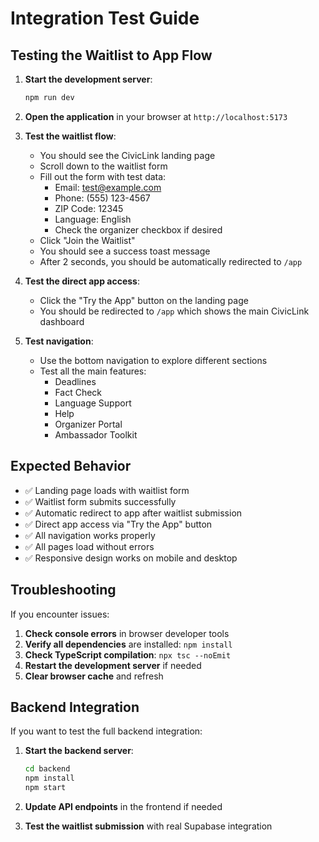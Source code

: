 # Integration Test Guide

## Testing the Waitlist to App Flow

1. **Start the development server**:
   ```bash
   npm run dev
   ```

2. **Open the application** in your browser at `http://localhost:5173`

3. **Test the waitlist flow**:
   - You should see the CivicLink landing page
   - Scroll down to the waitlist form
   - Fill out the form with test data:
     - Email: test@example.com
     - Phone: (555) 123-4567
     - ZIP Code: 12345
     - Language: English
     - Check the organizer checkbox if desired
   - Click "Join the Waitlist"
   - You should see a success toast message
   - After 2 seconds, you should be automatically redirected to `/app`

4. **Test the direct app access**:
   - Click the "Try the App" button on the landing page
   - You should be redirected to `/app` which shows the main CivicLink dashboard

5. **Test navigation**:
   - Use the bottom navigation to explore different sections
   - Test all the main features:
     - Deadlines
     - Fact Check
     - Language Support
     - Help
     - Organizer Portal
     - Ambassador Toolkit

## Expected Behavior

- ✅ Landing page loads with waitlist form
- ✅ Waitlist form submits successfully
- ✅ Automatic redirect to app after waitlist submission
- ✅ Direct app access via "Try the App" button
- ✅ All navigation works properly
- ✅ All pages load without errors
- ✅ Responsive design works on mobile and desktop

## Troubleshooting

If you encounter issues:

1. **Check console errors** in browser developer tools
2. **Verify all dependencies** are installed: `npm install`
3. **Check TypeScript compilation**: `npx tsc --noEmit`
4. **Restart the development server** if needed
5. **Clear browser cache** and refresh

## Backend Integration

If you want to test the full backend integration:

1. **Start the backend server**:
   ```bash
   cd backend
   npm install
   npm start
   ```

2. **Update API endpoints** in the frontend if needed
3. **Test the waitlist submission** with real Supabase integration
